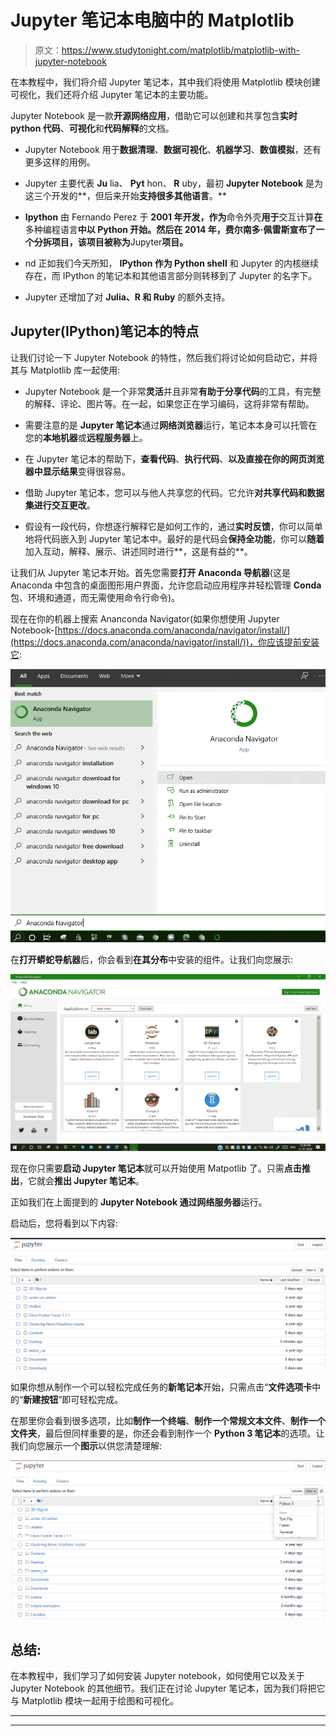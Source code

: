# Jupyter 笔记本电脑中的 Matplotlib

> 原文：<https://www.studytonight.com/matplotlib/matplotlib-with-jupyter-notebook>

在本教程中，我们将介绍 Jupyter 笔记本，其中我们将使用 Matplotlib 模块创建可视化，我们还将介绍 Jupyter 笔记本的主要功能。

Jupyter Notebook 是一款**开源网络应用**，借助它可以创建和共享包含**实时 python 代码**、**可视化**和**代码解释**的文档。

*   Jupyter Notebook 用于**数据清理**、**数据可视化**、**机器学习**、**数值模拟**，还有更多这样的用例。

*   Jupyter 主要代表 **Ju** lia、 **Pyt** hon、 **R** uby，最初 **Jupyter Notebook** 是为这三个开发的**，但后来开始**支持很多其他语言**。**

*   **Ipython** 由 Fernando Perez 于 **2001 年开发，作为**命令外壳**用于**交互计算**在**多种编程语言**中以 **Python** 开始。然后在 2014 年，**费尔南多·佩雷斯**宣布了一个分拆项目，该项目被称为**Jupyter**项目。**

*   nd 正如我们今天所知， **IPython 作为 Python shell** 和 Jupyter 的内核继续存在，而 IPython 的笔记本和其他语言部分则转移到了 Jupyter 的名字下。

*   Jupyter 还增加了对 **Julia、R 和 Ruby** 的额外支持。

## Jupyter(IPython)笔记本的特点

让我们讨论一下 Jupyter Notebook 的特性，然后我们将讨论如何启动它，并将其与 Matplotlib 库一起使用:

*   Jupyter Notebook 是一个非常**灵活**并且非常**有助于分享代码**的工具，有完整的解释、评论、图片等。在一起，如果您正在学习编码，这将非常有帮助。

*   需要注意的是 **Jupyter 笔记本**通过**网络浏览器**运行，笔记本本身可以托管在您的**本地机器**或**远程服务器**上。

*   在 Jupyter 笔记本的帮助下，**查看代码**、**执行代码**、**以及直接在你的网页浏览器中显示结果**变得很容易。

*   借助 Jupyter 笔记本，您可以与他人共享您的代码。它允许**对共享代码和数据集进行交互更改**。

*   假设有一段代码，你想逐行解释它是如何工作的，通过**实时反馈**，你可以简单地将代码嵌入到 Jupyter 笔记本中。最好的是代码会**保持全功能**，你可以**随着**加入互动，解释、展示、讲述同时进行**，这是有益的**。

让我们从 Jupyter 笔记本开始。首先您需要**打开 Anaconda 导航器**(这是 Anaconda 中包含的桌面图形用户界面，允许您启动应用程序并轻松管理 **Conda** 包、环境和通道，而无需使用命令行命令)。

现在在你的机器上搜索 Ananconda Navigator(如果你想使用 Jupyter Notebook-[https://docs.anaconda.com/anaconda/navigator/install/](https://docs.anaconda.com/anaconda/navigator/install/))，你应该提前安装它:

![Matplotlib in Jupyter notebook](img/f0447efa9f72277d60de164fb95b1f3d.png)

在**打开蟒蛇导航器**后，你会看到**在其分布**中安装的组件。让我们向您展示:

![Matplotlib in Jupyter notebook](img/c57c74bc33a86bcf3dd22dbe46494457.png)

现在你只需要**启动 Jupyter 笔记本**就可以开始使用 Matpotlib 了。只需**点击推出**，它就会**推出 Jupyter 笔记本**。

正如我们在上面提到的 **Jupyter Notebook 通过网络服务器**运行。

启动后，您将看到以下内容:

![Matplotlib in Jupyter notebook](img/79437d2b727ad60be4a3a15c6b8c8b5d.png)

如果你想从制作一个可以轻松完成任务的**新笔记本**开始，只需点击“**文件选项卡**中的“**新建按钮**”即可轻松完成。

在那里你会看到很多选项，比如**制作一个终端**、**制作一个常规文本文件**、**制作一个文件夹**，最后但同样重要的是，你还会看到制作一个 **Python 3 笔记本**的选项。让我们向您展示一个**图示**以供您清楚理解:

![Matplotlib in Jupyter notebook](img/f564befc86c1a1ebda3a2f11d3ec5a28.png)

## 总结:

在本教程中，我们学习了如何安装 Jupyter notebook，如何使用它以及关于 Jupyter Notebook 的其他细节。我们正在讨论 Jupyter 笔记本，因为我们将把它与 Matplotlib 模块一起用于绘图和可视化。

* * *

* * *